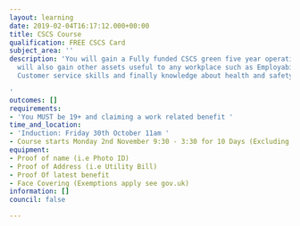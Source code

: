 ```yaml
---
layout: learning
date: 2019-02-04T16:17:12.000+00:00
title: CSCS Course
qualification: FREE CSCS Card
subject_area: ''
description: 'You will gain a Fully funded CSCS green five year operative card. You
  will also gain other assets useful to any workplace such as Employability Skills,
  Customer service skills and finally knowledge about health and safety.

'
outcomes: []
requirements:
- 'You MUST be 19+ and claiming a work related benefit '
time_and_location:
- 'Induction: Friday 30th October 11am '
- Course starts Monday 2nd November 9:30 - 3:30 for 10 Days (Excluding weekends)
equipment:
- Proof of name (i.e Photo ID)
- Proof of Address (i.e Utility Bill)
- Proof Of latest benefit
- Face Covering (Exemptions apply see gov.uk)
information: []
council: false

---
```

